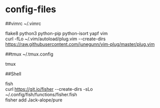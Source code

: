 # config-files

##vimrc
~/.vimrc


flake8 python3 python-pip python-isort yapf vim  
curl -fLo ~/.vim/autoload/plug.vim --create-dirs https://raw.githubusercontent.com/junegunn/vim-plug/master/plug.vim

##tmux
~/.tmux.config


tmux

##Shell

fish  
curl https://git.io/fisher --create-dirs -sLo ~/.config/fish/functions/fisher.fish  
fisher add Jack-alope/pure
